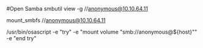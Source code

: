 #Open Samba
smbutil view -g //anonymous@10.10.64.11

mount_smbfs //anonymous@10.10.64.11

/usr/bin/osascript -e "try" -e "mount volume \"smb://anonymous@${host}\"" -e "end try"
